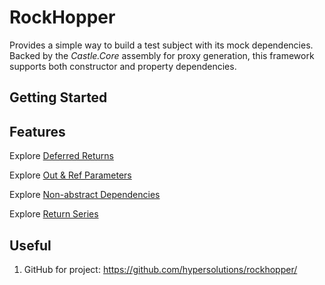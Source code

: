 # RockHopper

Provides a simple way to build a test subject with its mock dependencies. Backed by the _Castle.Core_ assembly for proxy generation,
this framework supports both constructor and property dependencies.

## Getting Started

## Features

Explore [Deferred Returns](Readme.DeferredReturns.md)

Explore [Out & Ref Parameters](Readme.OutAndRefParameters.md)

Explore [Non-abstract Dependencies](Readme.NonAbstractClassDependencies.md)

Explore [Return Series](Readme.ReturnSeries.md)

## Useful

1. GitHub for project: https://github.com/hypersolutions/rockhopper/